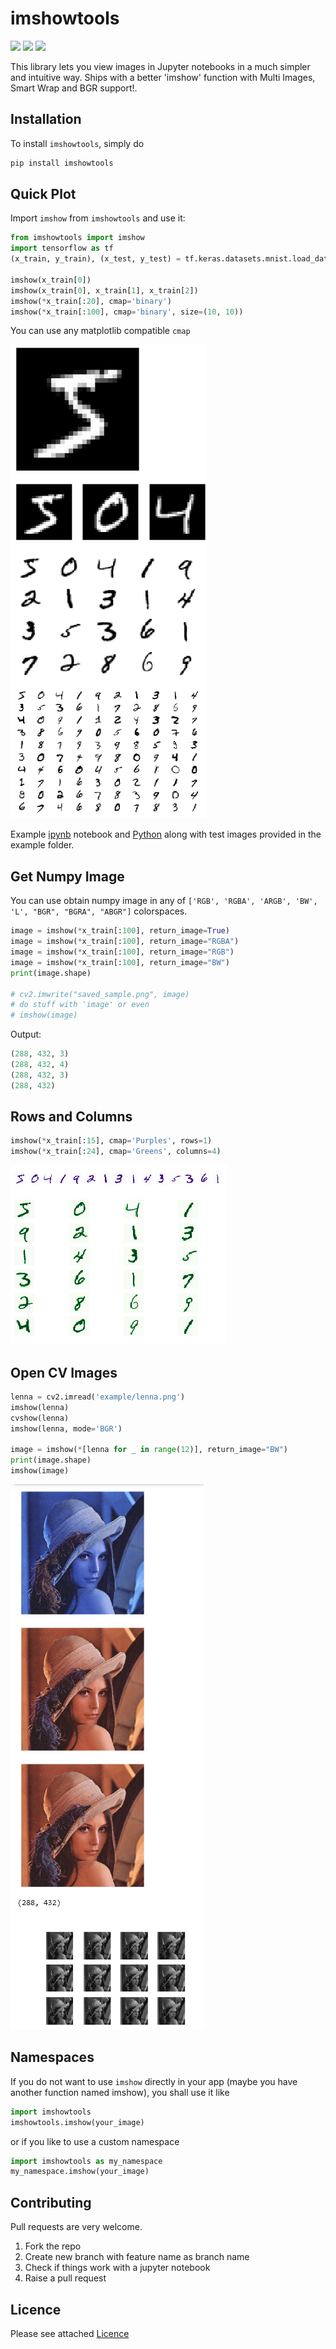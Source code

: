 # imshowtools

![](https://img.shields.io/pypi/v/imshowtools)
![](https://img.shields.io/pypi/wheel/imshowtools)
![](https://img.shields.io/pypi/l/imshowtools)

This library lets you view images in Jupyter notebooks in a much simpler and intuitive way. Ships with a better 'imshow' function with Multi Images, Smart Wrap and BGR support!.

## Installation

To install `imshowtools`, simply do

```py
pip install imshowtools
```

## Quick Plot

Import `imshow` from `imshowtools` and use it:

```py
from imshowtools import imshow
import tensorflow as tf
(x_train, y_train), (x_test, y_test) = tf.keras.datasets.mnist.load_data()

imshow(x_train[0])
imshow(x_train[0], x_train[1], x_train[2])
imshow(*x_train[:20], cmap='binary')
imshow(*x_train[:100], cmap='binary', size=(10, 10))
```

You can use any matplotlib compatible `cmap`

![mnist](https://github.com/saravanabalagi/imshowtools/raw/master/example/mnist_intro.png)

Example [ipynb](https://github.com/saravanabalagi/imshowtools/blob/master/example/example.ipynb) notebook and [Python](https://github.com/saravanabalagi/imshowtools/blob/master/example/example.py) along with test images
provided in the example folder.

## Get Numpy Image

You can use obtain numpy image in any of `['RGB', 'RGBA', 'ARGB', 'BW', 'L', "BGR", "BGRA", "ABGR"]` colorspaces.

```py
image = imshow(*x_train[:100], return_image=True)
image = imshow(*x_train[:100], return_image="RGBA")
image = imshow(*x_train[:100], return_image="RGB")
image = imshow(*x_train[:100], return_image="BW")
print(image.shape)

# cv2.imwrite("saved_sample.png", image)
# do stuff with 'image' or even
# imshow(image)
```

Output:
```py
(288, 432, 3)
(288, 432, 4)
(288, 432, 3)
(288, 432)
```

## Rows and Columns

```py
imshow(*x_train[:15], cmap='Purples', rows=1)
imshow(*x_train[:24], cmap='Greens', columns=4)
```

![mnist](https://github.com/saravanabalagi/imshowtools/raw/master/example/mnist_rc.png)

## Open CV Images

```py
lenna = cv2.imread('example/lenna.png')
imshow(lenna)
cvshow(lenna)
imshow(lenna, mode='BGR')

image = imshow(*[lenna for _ in range(12)], return_image="BW")
print(image.shape)
imshow(image)
```
![lenna](https://github.com/saravanabalagi/imshowtools/raw/master/example/lenna_collage.png)

## Namespaces
If you do not want to use `imshow` directly in your app (maybe you have another function named imshow), you shall use it like

```py
import imshowtools
imshowtools.imshow(your_image)
```

or if you like to use a custom namespace
```py
import imshowtools as my_namespace
my_namespace.imshow(your_image)
```

## Contributing

Pull requests are very welcome.

1. Fork the repo
1. Create new branch with feature name as branch name
1. Check if things work with a jupyter notebook
1. Raise a pull request

## Licence

Please see attached [Licence](LICENCE)
